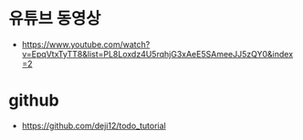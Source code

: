 # 유튜브 동영상
- https://www.youtube.com/watch?v=EpqVtxTyTT8&list=PL8Loxdz4U5rqhjG3xAeE5SAmeeJJ5zQY0&index=2
# github
- https://github.com/deji12/todo_tutorial


